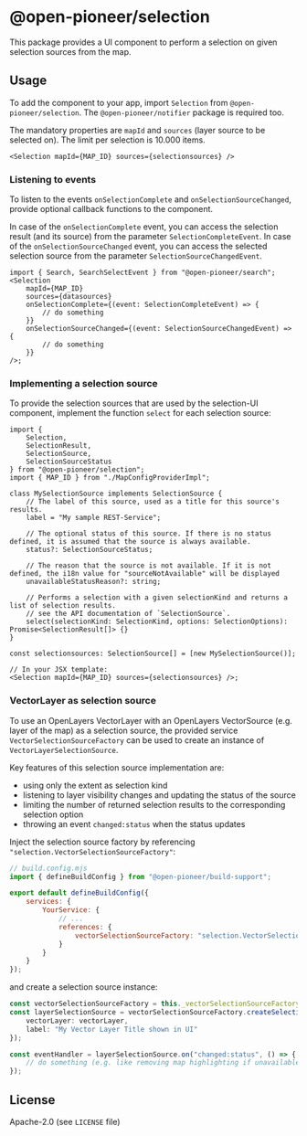 # @open-pioneer/selection

This package provides a UI component to perform a selection on given selection sources from the map.

## Usage

To add the component to your app, import `Selection` from `@open-pioneer/selection`. The `@open-pioneer/notifier` package is required too.

The mandatory properties are `mapId` and `sources` (layer source to be selected on).
The limit per selection is 10.000 items.

```tsx
<Selection mapId={MAP_ID} sources={selectionsources} />
```

### Listening to events

To listen to the events `onSelectionComplete` and `onSelectionSourceChanged`, provide optional callback functions to the component.

In case of the `onSelectionComplete` event, you can access the selection result (and its source) from the parameter `SelectionCompleteEvent`.
In case of the `onSelectionSourceChanged` event, you can access the selected selection source from the parameter `SelectionSourceChangedEvent`.

```tsx
import { Search, SearchSelectEvent } from "@open-pioneer/search";
<Selection
    mapId={MAP_ID}
    sources={datasources}
    onSelectionComplete={(event: SelectionCompleteEvent) => {
        // do something
    }}
    onSelectionSourceChanged={(event: SelectionSourceChangedEvent) => {
        // do something
    }}
/>;
```

### Implementing a selection source

To provide the selection sources that are used by the selection-UI component, implement the function `select` for each selection source:

```tsx
import {
    Selection,
    SelectionResult,
    SelectionSource,
    SelectionSourceStatus
} from "@open-pioneer/selection";
import { MAP_ID } from "./MapConfigProviderImpl";

class MySelectionSource implements SelectionSource {
    // The label of this source, used as a title for this source's results.
    label = "My sample REST-Service";

    // The optional status of this source. If there is no status defined, it is assumed that the source is always available.
    status?: SelectionSourceStatus;

    // The reason that the source is not available. If it is not defined, the i18n value for "sourceNotAvailable" will be displayed
    unavailableStatusReason?: string;

    // Performs a selection with a given selectionKind and returns a list of selection results.
    // see the API documentation of `SelectionSource`.
    select(selectionKind: SelectionKind, options: SelectionOptions): Promise<SelectionResult[]> {}
}

const selectionsources: SelectionSource[] = [new MySelectionSource()];

// In your JSX template:
<Selection mapId={MAP_ID} sources={selectionsources} />;
```

### VectorLayer as selection source

To use an OpenLayers VectorLayer with an OpenLayers VectorSource (e.g. layer of the map) as a selection source,
the provided service `VectorSelectionSourceFactory` can be used to create an instance of `VectorLayerSelectionSource`.

Key features of this selection source implementation are:

- using only the extent as selection kind
- listening to layer visibility changes and updating the status of the source
- limiting the number of returned selection results to the corresponding selection option
- throwing an event `changed:status` when the status updates

Inject the selection source factory by referencing `"selection.VectorSelectionSourceFactory"`:

```js
// build.config.mjs
import { defineBuildConfig } from "@open-pioneer/build-support";

export default defineBuildConfig({
    services: {
        YourService: {
            // ...
            references: {
                vectorSelectionSourceFactory: "selection.VectorSelectionSourceFactory"
            }
        }
    }
});
```

and create a selection source instance:

```ts
const vectorSelectionSourceFactory = this._vectorSelectionSourceFactory; // injected
const layerSelectionSource = vectorSelectionSourceFactory.createSelectionSource({
    vectorLayer: vectorLayer,
    label: "My Vector Layer Title shown in UI"
});

const eventHandler = layerSelectionSource.on("changed:status", () => {
    // do something (e.g. like removing map highlighting if unavailable)
});
```

## License

Apache-2.0 (see `LICENSE` file)
